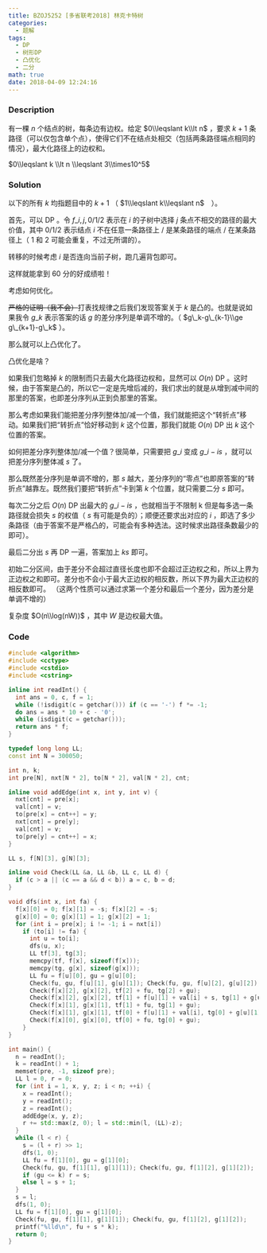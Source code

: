 ```yaml
---
title: BZOJ5252 [多省联考2018] 林克卡特树
categories:
  - 题解
tags:
  - DP
  - 树形DP
  - 凸优化
  - 二分
math: true
date: 2018-04-09 12:24:16
---
```


### Description

有一棵 $n$ 个结点的树，每条边有边权。给定 $0\\leqslant k\\lt n$ ，要求 $k+1$ 条路径（可以仅包含单个点），使得它们不在结点处相交（包括两条路径端点相同的情况），最大化路径上的边权和。

$0\\leqslant k \\lt n \\leqslant 3\\times10^5$

<!--more-->

### Solution

以下的所有 $k$ 均指题目中的 $k+1$ （ $1\\leqslant k\\leqslant n$　）。

首先，可以 DP 。令 $f\_{i,j,0/1/2}$ 表示在 $i$ 的子树中选择 $j$ 条点不相交的路径的最大价值，其中 $0/1/2$ 表示结点 $i$ 不在任意一条路径上 / 是某条路径的端点 / 在某条路径上（ $1$ 和 $2$ 可能会重复，不过无所谓的）。

转移的时候考虑 $i$ 是否连向当前子树，跑几遍背包即可。

这样就能拿到 60 分的好成绩啦！

考虑如何优化。

~~严格的证明（我不会）~~打表找规律之后我们发现答案关于 $k$ 是凸的。也就是说如果我令 $g\_k$ 表示答案的话 $g$ 的差分序列是单调不增的。（ $g\_k-g\_{k-1}\\ge g\_{k+1}-g\_k$ ）。

那么就可以上凸优化了。

凸优化是啥？

如果我们忽略掉 $k$ 的限制而只去最大化路径边权和，显然可以 $O(n)$ DP 。这时候，由于答案是凸的，所以它一定是先增后减的，我们求出的就是从增到减中间的那里的答案，也即差分序列从正到负那里的答案。

那么考虑如果我们能把差分序列整体加/减一个值，我们就能把这个“转折点”移动。如果我们把“转折点”恰好移动到 $k$ 这个位置，那我们就能 $O(n)$ DP 出 $k$ 这个位置的答案。

如何把差分序列整体加/减一个值？很简单，只需要把 $g\_i$ 变成 $g\_i - is$ ，就可以把差分序列整体减 $s$ 了。

那么既然差分序列是单调不增的，那 $s$ 越大，差分序列的“零点”也即原答案的“转折点”越靠左。既然我们要把“转折点”卡到第 $k$ 个位置，就只需要二分 $s$ 即可。

每次二分之后 $O(n)$ DP 出最大的 $g\_i - is$ ，也就相当于不限制 k 但是每多选一条路径就会损失 $s$ 的权值（ $s$ 有可能是负的）；顺便还要求出对应的 $i$ ，即选了多少条路径（由于答案不是严格凸的，可能会有多种选法。这时候求出路径条数最少的即可）。

最后二分出 $s$ 再 DP 一遍，答案加上 $ks$ 即可。

初始二分区间，由于差分不会超过直径长度也即不会超过正边权之和，所以上界为正边权之和即可。差分也不会小于最大正边权的相反数，所以下界为最大正边权的相反数即可。
（这两个性质可以通过求第一个差分和最后一个差分，因为差分是单调不增的）

复杂度 $O(n\\log(nW))$ ，其中 $W$ 是边权最大值。

### Code

```cpp
#include <algorithm>
#include <cctype>
#include <cstdio>
#include <cstring>

inline int readInt() {
  int ans = 0, c, f = 1;
  while (!isdigit(c = getchar())) if (c == '-') f *= -1;
  do ans = ans * 10 + c - '0';
  while (isdigit(c = getchar()));
  return ans * f;
}

typedef long long LL;
const int N = 300050;

int n, k;
int pre[N], nxt[N * 2], to[N * 2], val[N * 2], cnt;

inline void addEdge(int x, int y, int v) {
  nxt[cnt] = pre[x];
  val[cnt] = v;
  to[pre[x] = cnt++] = y;
  nxt[cnt] = pre[y];
  val[cnt] = v;
  to[pre[y] = cnt++] = x;
}

LL s, f[N][3], g[N][3];

inline void Check(LL &a, LL &b, LL c, LL d) {
  if (c > a || (c == a && d < b)) a = c, b = d;
}

void dfs(int x, int fa) {
  f[x][0] = 0; f[x][1] = -s; f[x][2] = -s;
  g[x][0] = 0; g[x][1] = 1; g[x][2] = 1;
  for (int i = pre[x]; i != -1; i = nxt[i])
    if (to[i] != fa) {
      int u = to[i];
      dfs(u, x);
      LL tf[3], tg[3];
      memcpy(tf, f[x], sizeof(f[x]));
      memcpy(tg, g[x], sizeof(g[x]));
      LL fu = f[u][0], gu = g[u][0];
      Check(fu, gu, f[u][1], g[u][1]); Check(fu, gu, f[u][2], g[u][2]);
      Check(f[x][2], g[x][2], tf[2] + fu, tg[2] + gu);
      Check(f[x][2], g[x][2], tf[1] + f[u][1] + val[i] + s, tg[1] + g[u][1] - 1);
      Check(f[x][1], g[x][1], tf[1] + fu, tg[1] + gu);
      Check(f[x][1], g[x][1], tf[0] + f[u][1] + val[i], tg[0] + g[u][1]);
      Check(f[x][0], g[x][0], tf[0] + fu, tg[0] + gu);
    }
}

int main() {
  n = readInt();
  k = readInt() + 1;
  memset(pre, -1, sizeof pre);
  LL l = 0, r = 0;
  for (int i = 1, x, y, z; i < n; ++i) {
    x = readInt();
    y = readInt();
    z = readInt();
    addEdge(x, y, z);
    r += std::max(z, 0); l = std::min(l, (LL)-z);
  }
  while (l < r) {
    s = (l + r) >> 1;
    dfs(1, 0);
    LL fu = f[1][0], gu = g[1][0];
    Check(fu, gu, f[1][1], g[1][1]); Check(fu, gu, f[1][2], g[1][2]);
    if (gu <= k) r = s;
    else l = s + 1;
  }
  s = l;
  dfs(1, 0);
  LL fu = f[1][0], gu = g[1][0];
  Check(fu, gu, f[1][1], g[1][1]); Check(fu, gu, f[1][2], g[1][2]);
  printf("%lld\n", fu + s * k);
  return 0;
}
```
